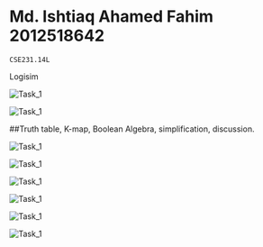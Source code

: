 # **Md. Ishtiaq Ahamed Fahim 2012518642**
`CSE231.14L`

[comment]: <> (## Task 1:)

[comment]: <> (![Q1]&#40;https://github.com/IAFahim/CSE231/blob/master/Lab/Lab_1/Task_1/Question_1.png&#41;)

Logisim

![Task_1](https://github.com/IAFahim/CSE231/blob/master/Lab/Lab_4/Task_1/3-extendwxyzBasic.png)

![Task_1](https://github.com/IAFahim/CSE231/blob/master/Lab/Lab_4/Task_1/3-extendwxyzNOR.png)

##Truth table, K-map, Boolean Algebra, simplification, discussion.

![Task_1](https://github.com/IAFahim/CSE231/blob/master/Lab/Lab_4/Task_1/Page_1.png)

![Task_1](https://github.com/IAFahim/CSE231/blob/master/Lab/Lab_4/Task_1/Page_2.png)

![Task_1](https://github.com/IAFahim/CSE231/blob/master/Lab/Lab_4/Task_1/Page_3.png)

![Task_1](https://github.com/IAFahim/CSE231/blob/master/Lab/Lab_4/Task_1/Page_4.png)

![Task_1](https://github.com/IAFahim/CSE231/blob/master/Lab/Lab_4/Task_1/Page_5.png)

![Task_1](https://github.com/IAFahim/CSE231/blob/master/Lab/Lab_4/Task_1/Page_6.png)